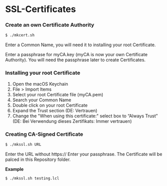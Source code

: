 # SSL-Certificates

### Create an own Certificate Authority

```bash
$ ./mkcert.sh
```
Enter a Common Name, you will need it to installing your root Certificate.

Enter a passphrase for myCA.key (myCA is now your own Certificate Authority). You will need the passphrase later to create Certificates.

### Installing your root Certificate

<ol>
<li>Open the macOS Keychain</li>
<li>File > Import Items</li>
<li>Select your root Certificate file (myCA.pem)</li>
<li>Search your Common Name</li>
<li>Double click on your root Certificate</li>
<li>Expand the Trust section (DE: Vertrauen)</li>
<li>Change the "When using this certificate:" select box to “Always Trust” (DE: Bei Verwendung dieses Zertifikats: Immer vertrauen)</li>
</ol>

### Creating CA-Signed Certificate

```bash
$ ./mkssl.sh URL
```
Enter the URL without https://
Enter your passphrase.
The Certificate will be palced in this Repository folder.

**Example**

```bash
$ ./mkssl.sh testing.lcl
```
